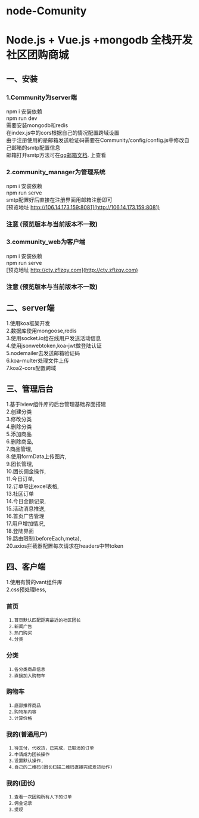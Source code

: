 # node-Comunity
# Node.js + Vue.js +mongodb 全栈开发社区团购商城

## 一、安装
  ### 1.Community为server端<br/>
  npm i 安装依赖 <br/>
  npm run dev<br/>
  需要安装mongodb和redis<br/>
  在index.js中的cors根据自己的情况配置跨域设置<br/>
  由于注册使用的是邮箱发送验证码需要在Community/config/config.js中修改自己邮箱的smtp配置信息<br/>
  邮箱打开smtp方法可在[qq邮箱文档](https://service.mail.qq.com/cgi-bin/help?subtype=1&no=166&id=28). 上查看 <br/>

  ### 2.community_manager为管理系统<br/>
  npm i 安装依赖 <br/>
  npm run serve<br/>
  smtp配置好后直接在注册界面用邮箱注册即可<br/>
 [预览地址 http://106.14.173.159:8081](http://106.14.173.159:8081)<br/>

 ###  注意 (预览版本与当前版本不一致)

  ### 3.community_web为客户端<br/>
  npm i 安装依赖 <br/>
  npm run serve<br/>
  [预览地址 http://cty.zflzqy.com](http://cty.zflzqy.com)<br/>


### 注意 (预览版本与当前版本不一致)

## 二、server端
  1.使用koa框架开发<br/>
  2.数据库使用mongoose,redis<br/>
  3.使用socket.io给在线用户发送活动信息<br/>
  4.使用jsonwebtoken,koa-jwt做登陆认证<br/>
  5.nodemailer去发送邮箱验证码<br/>
  6.koa-multer处理文件上传<br/>
  7.koa2-cors配置跨域<br/>
## 三、管理后台
   1.基于iview组件库的后台管理基础界面搭建<br/>
   2.创建分类<br/>
   3.修改分类<br/>
   4.删除分类<br/>
   5.添加商品<br/>
   6.删除商品,<br/>
   7.商品管理,<br/>
   8.使用formData上传图片,<br/>
   9.团长管理,<br/>
   10.团长佣金操作,<br/>
   11.今日订单,<br/>
   12.订单导出excel表格,<br/>
   13.社区订单<br/>
   14.今日金额记录,<br/>
   15.活动消息推送,<br/>
   16.首页广告管理<br/>
   17.用户增加情况,<br/>
   18.登陆界面<br/>
   19.路由限制(beforeEach,meta),<br/>
   20.axios拦截器配置每次请求在headers中带token<br/>
## 四、客户端
   1.使用有赞的vant组件库<br/>
   2.css预处理less,<br/>
   ### 首页
     1.首页默认匹配距离最近的社区团长
     2.新闻广告
     3.热门购买 
     4.分类 
  ### 分类
     1.各分类商品信息
     2.直接加入购物车
  ### 购物车
     1.底部推荐商品
     2.购物车内容
     3.计算价格
  ### 我的(普通用户)        
     1.待支付，代收货，已完成，已取消的订单
     2.申请成为团长操作
     3.设置默认操作,
     4.自己的二维码(团长扫描二维码直接完成发货动作)
  ### 我的(团长)   
     1.查看一次团购所有人下的订单
     2.佣金记录
     3.提现

